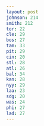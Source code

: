 ```yaml
---
layout: post
johnson: 214
smith: 212
tor: 22
cle: 29
bos: 27
tam: 33
pit: 29
cin: 20
stl: 28
atl: 26
bal: 34
kan: 28
nyy: 29
laa: 23
sdg: 20
was: 24
phi: 27
lad: 27
---
```

